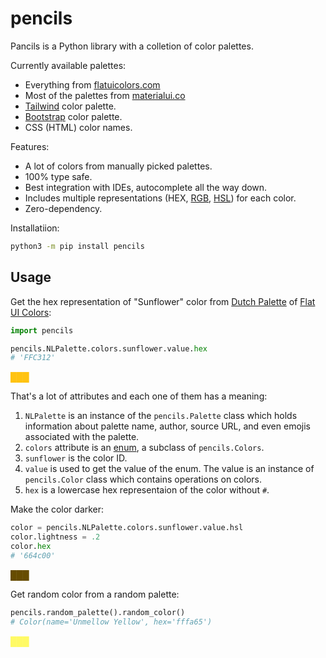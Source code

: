 # pencils

Pancils is a Python library with a colletion of color palettes.

Currently available palettes:

+ Everything from [flatuicolors.com](https://flatuicolors.com/)
+ Most of the palettes from [materialui.co](https://materialui.co/)
+ [Tailwind](https://tailwindcss.com/) color palette.
+ [Bootstrap](https://getbootstrap.com/) color palette.
+ CSS (HTML) color names.

Features:

+ A lot of colors from manually picked palettes.
+ 100% type safe.
+ Best integration with IDEs, autocomplete all the way down.
+ Includes multiple representations (HEX, [RGB](https://en.wikipedia.org/wiki/RGB_color_model), [HSL](https://en.wikipedia.org/wiki/HSL_and_HSV)) for each color.
+ Zero-dependency.

Installatiion:

```bash
python3 -m pip install pencils
```

## Usage

Get the hex representation of "Sunflower" color from [Dutch Palette](https://flatuicolors.com/palette/nl) of [Flat UI Colors](https://flatuicolors.com/):

```python
import pencils

pencils.NLPalette.colors.sunflower.value.hex
# 'FFC312'
```

<div style="color:#FFC312">███</div>

That's a lot of attributes and each one of them has a meaning:

1. `NLPalette` is an instance of the `pencils.Palette` class which holds information about palette name, author, source URL, and even emojis associated with the palette.
1. `colors` attribute is an [enum](https://docs.python.org/3/library/enum.html), a subclass of `pencils.Colors`.
1. `sunflower` is the color ID.
1. `value` is used to get the value of the enum. The value is an instance of `pencils.Color` class which contains operations on colors.
1. `hex` is a lowercase hex representaion of the color without `#`.

Make the color darker:

```python
color = pencils.NLPalette.colors.sunflower.value.hsl
color.lightness = .2
color.hex
# '664c00'
```

<div style="color:#664c00">███</div>

Get random color from a random palette:

```python
pencils.random_palette().random_color()
# Color(name='Unmellow Yellow', hex='fffa65')
```

<div style="color:#fffa65">███</div>
